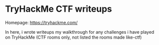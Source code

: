 # TryHackMe CTF writeups

Homepage: https://tryhackme.com/

In here, i wrote writeups my walkthrough for any challenges i have played on TryHackMe (CTF rooms only, not listed the rooms made like-ctf)

